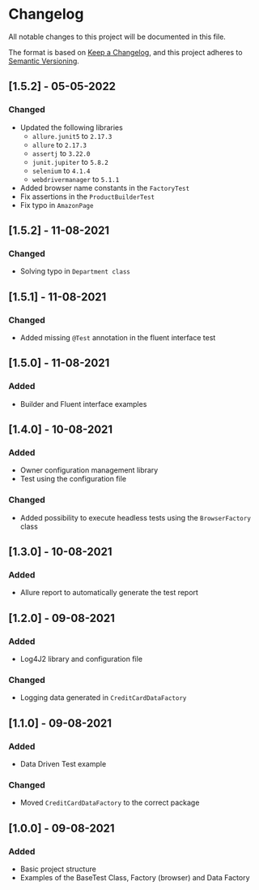 # Changelog
All notable changes to this project will be documented in this file.

The format is based on [Keep a Changelog](https://keepachangelog.com/en/1.0.0/),
and this project adheres to [Semantic Versioning](https://semver.org/spec/v2.0.0.html).

## [1.5.2] - 05-05-2022

### Changed
- Updated the following libraries
  - `allure.junit5` to `2.17.3`
  - `allure` to `2.17.3`
  - `assertj` to `3.22.0`
  - `junit.jupiter` to `5.8.2`
  - `selenium` to `4.1.4`
  - `webdrivermanager` to `5.1.1`
- Added browser name constants in the `FactoryTest`
- Fix assertions in the `ProductBuilderTest`
- Fix typo in `AmazonPage`

## [1.5.2] - 11-08-2021

### Changed
- Solving typo in `Department class`

## [1.5.1] - 11-08-2021

### Changed
- Added missing `@Test` annotation in the fluent interface test

## [1.5.0] - 11-08-2021

### Added
- Builder and Fluent interface examples

## [1.4.0] - 10-08-2021

### Added
- Owner configuration management library
- Test using the configuration file

### Changed
- Added possibility to execute headless tests using the `BrowserFactory` class

## [1.3.0] - 10-08-2021

### Added
- Allure report to automatically generate the test report

## [1.2.0] - 09-08-2021

### Added
- Log4J2 library and configuration file

### Changed
- Logging data generated in `CreditCardDataFactory`

## [1.1.0] - 09-08-2021

### Added
- Data Driven Test example

### Changed
- Moved `CreditCardDataFactory` to the correct package

## [1.0.0] - 09-08-2021

### Added
- Basic project structure
- Examples of the BaseTest Class, Factory (browser) and Data Factory
